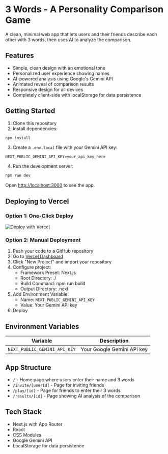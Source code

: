 # 3 Words - A Personality Comparison Game

A clean, minimal web app that lets users and their friends describe each other with 3 words, then uses AI to analyze the comparison.

## Features

- Simple, clean design with an emotional tone
- Personalized user experience showing names
- AI-powered analysis using Google's Gemini API
- Animated reveal of comparison results
- Responsive design for all devices
- Completely client-side with localStorage for data persistence

## Getting Started

1. Clone this repository
2. Install dependencies:

```bash
npm install
```

3. Create a `.env.local` file with your Gemini API key:

```
NEXT_PUBLIC_GEMINI_API_KEY=your_api_key_here
```

4. Run the development server:

```bash
npm run dev
```

Open [http://localhost:3000](http://localhost:3000) to see the app.

## Deploying to Vercel

### Option 1: One-Click Deploy

[![Deploy with Vercel](https://vercel.com/button)](https://vercel.com/new/clone?repository-url=https%3A%2F%2Fgithub.com%2Fyourusername%2F3-words)

### Option 2: Manual Deployment

1. Push your code to a GitHub repository
2. Go to [Vercel Dashboard](https://vercel.com/dashboard)
3. Click "New Project" and import your repository
4. Configure project:
   - Framework Preset: Next.js
   - Root Directory: ./
   - Build Command: npm run build
   - Output Directory: .next
5. Add Environment Variable:
   - Name: `NEXT_PUBLIC_GEMINI_API_KEY`
   - Value: Your Gemini API key
6. Deploy

## Environment Variables

| Variable | Description |
|----------|-------------|
| `NEXT_PUBLIC_GEMINI_API_KEY` | Your Google Gemini API key |

## App Structure

- `/` - Home page where users enter their name and 3 words
- `/invite/[userId]` - Page for inviting friends
- `/play/[id]` - Page for friends to enter their 3 words
- `/results/[id]` - Page showing AI analysis of the comparison

## Tech Stack

- Next.js with App Router
- React 
- CSS Modules
- Google Gemini API
- LocalStorage for data persistence

